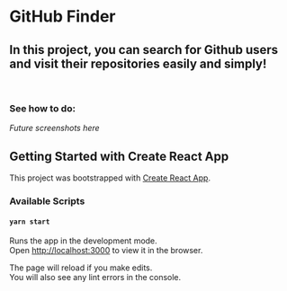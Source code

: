 # GitHub Finder

## In this project, you can search for Github users and visit their repositories easily and simply!

<br>

### See how to do:

_Future screenshots here_

## Getting Started with Create React App

This project was bootstrapped with [Create React App](https://github.com/facebook/create-react-app).

### Available Scripts

#### `yarn start`

Runs the app in the development mode.\
Open [http://localhost:3000](http://localhost:3000) to view it in the browser.

The page will reload if you make edits.\
You will also see any lint errors in the console.
